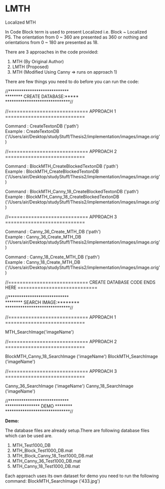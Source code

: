 LMTH
====

Localized MTH

In Code Block term is used to present Localized i.e. Block ~ Localized    
PS. The orientation from 0 ~ 360 are presented as 360 or nothing and orientations from 0 ~ 180 are presented as 18.    

There are 3 approaches in the code provided:    
1. MTH  (By Original Author)    
2. LMTH (Proposed)    
3. MTH  (Modified Using Canny => runs on approach 1)     
     
     
There are few things you need to do before you can run the code:    
    
    
//****************************    
******** CREATE DATABASE:*****    
******************************//    
    
    
//============================ APPROACH 1 ============================    
    
Command : CreateTextonDB ('path')   
Example : CreateTextonDB ('/Users/air/Desktop/studyStuff/Thesis2/implementation/images/image.orig')    
     
//============================ APPROACH 2 ============================     
     
Command : BlockMTH_CreateBlockedTextonDB ('path')     
Example : BlockMTH_CreateBlockedTextonDB ('/Users/air/Desktop/studyStuff/Thesis2/implementation/images/image.orig')     

Command : BlockMTH_Canny_18_CreateBlockedTextonDB ('path')    
Example : BlockMTH_Canny_18_CreateBlockedTextonDB ('/Users/air/Desktop/studyStuff/Thesis2/implementation/images/image.orig')    
     
//============================ APPROACH 3 ============================    
     
Command : Canny_36_Create_MTH_DB ('path')    
Example : Canny_36_Create_MTH_DB ('/Users/air/Desktop/studyStuff/Thesis2/implementation/images/image.orig')    
    
Command : Canny_18_Create_MTH_DB ('path')    
Example : Canny_18_Create_MTH_DB ('/Users/air/Desktop/studyStuff/Thesis2/implementation/images/image.orig')    
    
//============================ CREATE DATABASE CODE ENDS HERE ============================    
    
//****************************   
******** SEARCH IMAGE:********   
******************************//    
    
//============================ APPROACH 1 ============================   
    
MTH_SearchImage('imageName')   
    
//============================ APPROACH 2 ============================   
   
BlockMTH_Canny_18_SearchImage ('imageName')
BlockMTH_SearchImage ('imageName')

//============================ APPROACH 3 ============================

Canny_36_SearchImage ('imageName')
Canny_18_SearchImage ('imageName')


//****************************    
**************** DEMO ********   
******************************//   

**Demo:**    

The database files are already setup.There are following database files which can be used are.

1. MTH_Test1000_DB
2. MTH_Block_Test1000_DB.mat
3. MTH_Block_Canny_18_Test1000_DB.mat
4. MTH_Canny_36_Test1000_DB.mat
5. MTH_Canny_18_Test1000_DB.mat

Each approach uses its own dataset for demo you need to run the following command: BlockMTH_SearchImage ('433.jpg')



